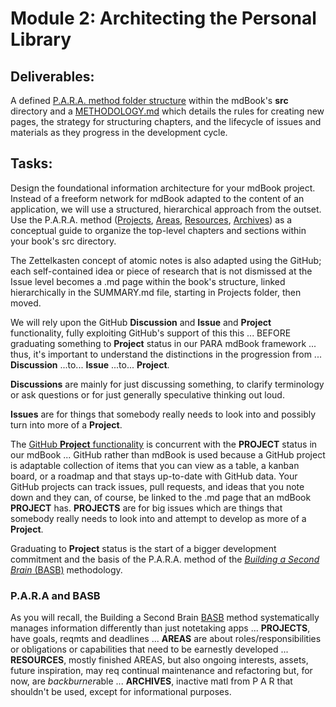 # **Module 2: Architecting the Personal Library**

## **Deliverables:** 

A defined [P.A.R.A. method folder structure](#para-and-basb) within the mdBook's **src** directory and a [METHODOLOGY.md](./METHODOLOGY.md) which details the rules for creating new pages, the strategy for structuring chapters, and the lifecycle of issues and materials as they progress in the development cycle.

## **Tasks:** 

Design the foundational information architecture for your mdBook project. Instead of a freeform network for mdBook adapted to the content of an application, we will use a structured, hierarchical approach from the outset. Use the P.A.R.A. method ([Projects](/1.Projects/Template.md), [Areas](/2.Areas/Template.md), [Resources](/3.Resources/Template.md), [Archives](/4.Archives/Template.md)) as a conceptual guide to organize the top-level chapters and sections within your book's src directory. 

The Zettelkasten concept of atomic notes is also adapted using the GitHub; each self-contained idea or piece of research that is not dismissed at the Issue level becomes a .md page within the book's structure, linked hierarchically in the SUMMARY.md file, starting in Projects folder, then moved.  

We will rely upon the GitHub **Discussion** and **Issue** and **Project** functionality, fully exploiting GitHub's support of this this ... BEFORE graduating something to **Project** status in our PARA mdBook framework ... thus, it's important to understand the distinctions in the progression from ... **Discussion** ...to... **Issue** ...to... **Project**.

**Discussions** are mainly for just discussing something, to clarify terminology or ask questions or for just generally speculative thinking out loud.

**Issues** are for things that somebody really needs to look into and possibly turn into more of a **Project**.

The [GitHub **Project** functionality](https://docs.github.com/en/issues/planning-and-tracking-with-projects) is concurrent with the **PROJECT** status in our mdBook ... GitHub rather than mdBook is used because a GitHub project is adaptable collection of items that you can view as a table, a kanban board, or a roadmap and that stays up-to-date with GitHub data. Your GitHub projects can track issues, pull requests, and ideas that you note down and they can, of course, be linked to the .md page that an mdBook **PROJECT** has. **PROJECTS** are for big issues which are things that somebody really needs to look into and attempt to develop as more of a **Project**.

Graduating to **Project** status is the start of a bigger development commitment and the basis of the P.A.R.A. method of the [*Building a Second Brain* (BASB)](https://fortelabs.com/blog/category/building-a-second-brain/) methodology. 

### P.A.R.A and BASB

As you will recall, the Building a Second Brain [BASB](https://fortelabs.com/blog/category/building-a-second-brain/) method systematically manages information differently than just notetaking apps ... **PROJECTS**, have goals, reqmts and deadlines ... **AREAS** are about roles/responsibilities or obligations or capabilities that need to be earnestly developed ... **RESOURCES**, mostly finished AREAS, but also ongoing interests, assets, future inspiration, may req continual maintenance and refactoring but, for now, are *backburner*able  ... **ARCHIVES**, inactive matl from P A R that shouldn't be used, except for informational purposes.
